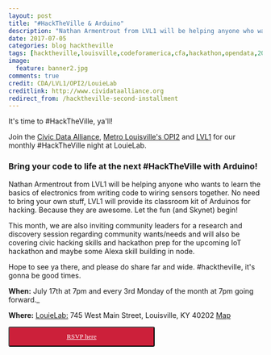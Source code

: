 ```yaml
---
layout: post
title: "#HackTheVille & Arduino"
description: "Nathan Armentrout from LVL1 will be helping anyone who wants to learn the basics of electronics from writing code to wiring sensors together. No need to bring your own stuff, LVL1 will provide its classroom kit of Arduinos for hacking. Because they are awesome. Let the fun (and Skynet) begin!"
date: 2017-07-05
categories: blog hacktheville
tags: [hacktheville,louisville,codeforamerica,cfa,hackathon,opendata,2017,Kentucky]
image:
  feature: banner2.jpg
comments: true
credit: CDA/LVL1/OPI2/LouieLab
creditlink: http://www.cividataalliance.org
redirect_from: /hacktheville-second-installment
---
```


It's time to #HackTheVille, ya'll!

Join the [Civic Data Alliance](http://www.civicdataalliance.org/), [Metro Louisville's OPI2](https://louisvilleky.gov/government/performance-improvement-innovation) and [LVL1](http://www.lvl1.org/) for our monthly #HackTheVille night at LouieLab.

###  Bring your code to life at the next #HackTheVille with Arduino!
Nathan Armentrout from LVL1 will be helping anyone who wants to learn the basics of electronics from writing code to wiring sensors together. No need to bring your own stuff, LVL1 will provide its classroom kit of Arduinos for hacking. Because they are awesome. Let the fun (and Skynet) begin!

This month, we are also inviting community leaders for a research and discovery session regarding community wants/needs and will also be covering civic hacking skills and hackathon prep for the upcoming IoT hackathon and maybe some Alexa skill building in node.

Hope to see ya there, and please do share far and wide. #hacktheville, it's gonna be good times.

__When:__ July 17th at 7pm and every 3rd Monday of the month at 7pm going forward._

__Where:__ [LouieLab:](https://louisvilleky.gov/government/louielab) 745 West Main Street, Louisville, KY 40202
[Map](https://www.google.com/maps?ll=38.257464,-85.762955&z=16&t=m&hl=en-US&gl=US&mapclient=embed&cid=4520739723337471605)

<button class="button" target="_blank" style="color: #ffffff;border-radius: 3px; background: #cc203a; padding: 10px; font-family: verdana; width: 290px; text-align:center;" alt="Register Here!" title="hackathon tickets"><a style="color: #ffffff" href="https://www.meetup.com/Louisville-Civic-Data-Alliance/events/241251164/">RSVP here</a></button>
